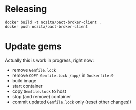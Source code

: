 # Releasing

```
docker build -t nczita/pact-broker-client .
docker push nczita/pact-broker-client
```


# Update gems

Actually this is work in progress, right now:

* remove `Gemfile.lock`
* remove `COPY Gemfile.lock /app/` in `Dockerfile:9`
* build image
* start container
* copy `Gemfile.lock` to host
* stop (and remove) container
* commit updated `Gemfile.lock` only (reset other changes!)
